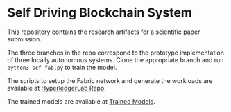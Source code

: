 # Self Driving Blockchain System

This repository contains the research artifacts for a scientific paper submission. 

The three branches in the repo correspond to the prototype implementation of three locally autonomous systems. Clone the appropriate branch and run `python3 scf_fab.py` to train the model.

The scripts to setup the Fabric network and generate the workloads are available at [HyperledgerLab Repo](). 

<!--[HyperledgerLab Repo](https://github.com/jeetachacko/hll3_opennebula/tree/main)-->

The trained models are available at [Trained Models](trainedModels).
